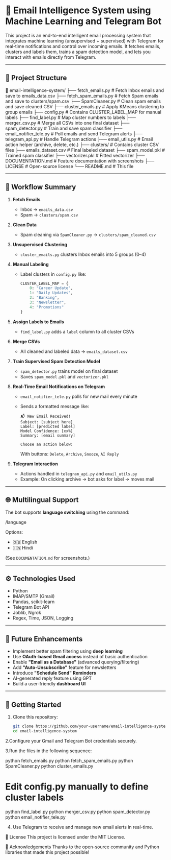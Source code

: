 # 📧 Email Intelligence System using Machine Learning and Telegram Bot

This project is an end-to-end intelligent email processing system that integrates machine learning (unsupervised + supervised) with Telegram for real-time notifications and control over incoming emails. It fetches emails, clusters and labels them, trains a spam detection model, and lets you interact with emails directly from Telegram.

---

## 📂 Project Structure

📁 email-intelligence-system/
├── fetch_emails.py # Fetch Inbox emails and save to emails_data.csv
├── fetch_spam_emails.py # Fetch Spam emails and save to clusters/spam.csv
├── SpamCleaner.py # Clean spam emails and save cleaned CSV
├── cluster_emails.py # Apply KMeans clustering to group emails
├── config.py # Contains CLUSTER_LABEL_MAP for manual labels
├── find_label.py # Map cluster numbers to labels
├── merger_csv.py # Merge all CSVs into one final dataset
├── spam_detector.py # Train and save spam classifier
├── email_notifier_tele.py # Poll emails and send Telegram alerts
├── telegram_api.py # Handle Telegram actions
├── email_utils.py # Email action helper (archive, delete, etc.)
├── clusters/ # Contains cluster CSV files
├── emails_dataset.csv # Final labeled dataset
├── spam_model.pkl # Trained spam classifier
├── vectorizer.pkl # Fitted vectorizer
├── DOCUMENTATION.md # Feature documentation with screenshots
├── LICENSE # Open-source license
└── README.md # This file

---

## 🔄 Workflow Summary

1. **Fetch Emails**  
   - Inbox → `emails_data.csv`
   - Spam → `clusters/spam.csv`

2. **Clean Data**  
   - Spam cleaning via `SpamCleaner.py` → `clusters/spam_cleaned.csv`

3. **Unsupervised Clustering**  
   - `cluster_emails.py` clusters Inbox emails into 5 groups (0–4)

4. **Manual Labeling**  
   - Label clusters in `config.py` like:
     ```python
     CLUSTER_LABEL_MAP = {
         0: "Career Update",
         1: "Daily Updates",
         2: "Banking",
         3: "Newsletter",
         4: "Promotions"
     }
     ```

5. **Assign Labels to Emails**  
   - `find_label.py` adds a `label` column to all cluster CSVs

6. **Merge CSVs**  
   - All cleaned and labeled data → `emails_dataset.csv`

7. **Train Supervised Spam Detection Model**  
   - `spam_detector.py` trains model on final dataset
   - Saves `spam_model.pkl` and `vectorizer.pkl`

8. **Real-Time Email Notifications on Telegram**  
   - `email_notifier_tele.py` polls for new mail every minute
   - Sends a formatted message like:

     ```
     📬 New Email Received!
     Subject: [subject here]
     Label: [predicted label]
     Model Confidence: [xx%]
     Summary: [email summary]

     Choose an action below:
     ```

     With buttons: `Delete`, `Archive`, `Snooze`, `AI Reply`

9. **Telegram Interaction**  
   - Actions handled in `telegram_api.py` and `email_utils.py`
   - Example: On clicking archive → bot asks for label → moves mail

---

## 🌐 Multilingual Support

The bot supports **language switching** using the command:

/language


Options:
- 🇬🇧 English
- 🇮🇳 Hindi

(See `DOCUMENTATION.md` for screenshots.)

---

## ⚙️ Technologies Used

- Python
- IMAP/SMTP (Gmail)
- Pandas, scikit-learn
- Telegram Bot API
- Joblib, Ngrok
- Regex, Time, JSON, Logging

---

## 📍 Future Enhancements

- Implement better spam filtering using **deep learning**
- Use **OAuth-based Gmail access** instead of basic authentication
- Enable **"Email as a Database"** (advanced querying/filtering)
- Add **"Auto-Unsubscribe"** feature for newsletters
- Introduce **"Schedule Send" Reminders**
- AI-generated reply feature using GPT
- Build a user-friendly **dashboard UI**

---

## 🚀 Getting Started

1. Clone this repository:
   ```bash
   git clone https://github.com/your-username/email-intelligence-system.git
   cd email-intelligence-system
2.Configure your Gmail and Telegram Bot credentials securely.

3.Run the files in the following sequence:

python fetch_emails.py
python fetch_spam_emails.py
python SpamCleaner.py
python cluster_emails.py
# Edit config.py manually to define cluster labels
python find_label.py
python merger_csv.py
python spam_detector.py
python email_notifier_tele.py

4. Use Telegram to receive and manage new email alerts in real-time.

📄 License
This project is licensed under the MIT License.

🙌 Acknowledgements
Thanks to the open-source community and Python libraries that made this project possible!
